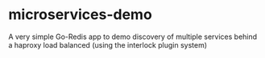 # microservices-demo
A very simple Go-Redis app to demo discovery of multiple services behind a haproxy load balanced (using the interlock plugin system)
